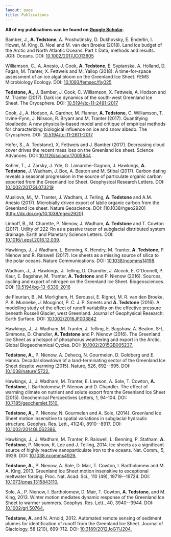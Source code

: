 ```yaml
---
layout: page
title: Publications
---
```


**All of my publications can be found on [Google Scholar](https://scholar.google.co.uk/citations?user=OgaNL1AAAAAJ&hl=en).**

Bamber, J., **A. Tedstone**, A. Proshutinsky, D. Dukhovsky, E. Enderlin, I. Howat, M. King, B. Noel and M. van den Broeke (2018). Land ice budget of the Arctic and North Atlantic Oceans. Part I: Data, methods and results. JGR: Oceans. DOI: [10.1002/2017JC013605](https://doi.org/10.1002/2017JC013605)

Williamson, C., A. Anesio, J. Cook, **A. Tedstone**, E. Sypianska, A. Holland, D. Fagan, M. Tranter, X. Fettweis and M. Yallop (2018). A time-for-space assessment of an ice algal bloom on the Greenland Ice Sheet. FEMS Microbiology Ecology. DOI:  [10.1093/femsec/fiy025](https://doi.org/10.1093/femsec/fiy025)

**Tedstone, A.**, J. Bamber, J. Cook, C. Williamson, X. Fettweis, A. Hodson and M. Tranter (2017). Dark ice dynamics of the south-west Greenland Ice Sheet. The Cryosphere. DOI: [10.5194/tc-11-2491-2017](http://dx.doi.org/10.5194/tc-11-2491-2017)

Cook, J., A. Hodson, A. Gardner, M. Flanner, **A. Tedstone**, C. Williamson, T. Irvine-Fynn, J. Nilsson, R. Bryant and M. Tranter (2017). Quantifying bioalbedo: A new physically-based model and critique of empirical methods for characterizing biological influence on ice and snow albedo. The Cryosphere. DOI: [10.5194/tc-11-2611-2017](http://dx.doi.org/10.5194/tc-11-2611-2017)

Hofer, S., A. Tedstone}, X. Fettweis and J. Bamber (2017). Decreasing cloud cover drives the recent mass loss on the Greenland ice sheet. Science Advances. DOI: [10.1126/sciadv.17005844](http://dx.doi.org/10.1126/sciadv.170058)

Kohler, T., J. Zarsky, J. Yde, G. Lamarche-Gagnon, J. Hawkings, **A. Tedstone**, J. Wadham, J. Box, A. Beaton and M. Stibal (2017). Carbon dating reveals a seasonal progression in the source of particulate organic carbon exported from the Greenland Ice Sheet. Geophysical Research Letters. DOI: [10.1002/2017GL073219](http://dx.doi.org/10.1002/2017GL073219)

Musilova, M., M. Tranter, J. Wadham, J. Telling, **A. Tedstone** and A.M. Anesio (2017). Microbially driven export of labile organic carbon from the Greenland ice sheet. Nature Geoscience. DOI: [10.1038/ngeo2920](http://dx.doi.org/10.1038/ngeo2920].

Linhoff, B., M. Charette, P. Nienow, J. Wadham, **A. Tedstone** and T. Cowton (2017). Utility of 222-Rn as a passive tracer of subglacial distributed system drainage. Earth and Planetary Science Letters. DOI: [10.1016/j.epsl.2016.12.039](http://dx.doi.org/10.1016/j.epsl.2016.12.039).

Hawkings, J., J Wadham, L. Benning, K. Hendry, M. Tranter, **A. Tedstone**, P. Nienow and R. Raiswell (2017). Ice sheets as a missing source of silica to the polar oceans. Nature Communications. DOI: [10.1038/ncomms14198](http://dx.doi.org/10.1038/ncomms14198).

Wadham, J., J. Hawkings, J. Telling, D. Chandler, J. Alcock, E. O'Donnell, P. Kaur, E. Bagshaw, M. Tranter, **A. Tedstone** and P. Nienow (2016). Sources, cycling and export of nitrogen on the Greenland Ice Sheet. Biogeosciences. DOI: [10.5194/bg-13-6339-2016](http://dx.doi.org/10.5194/bg-13-6339-2016)
  
de Fleurian, B., M. Morlighem, H. Seroussi, E. Rignot, M. R. van den Broeke, P. K. Munneke, J. Mouginot, P. C. J. P. Smeets and **A. Tedstone** (2016). A modelling study of the effect of runoff variability on the effective pressure beneath Russell Glacier, west Greenland. Journal of Geophysical Research: Earth Surface. DOI: [10.1002/2016JF003842](http://dx.doi.org/10.1002/2016JF003842)

Hawkings, J., J. Wadham, M. Tranter, J. Telling, E. Bagshaw, A. Beaton, S-L. Simmons, D. Chandler, **A. Tedstone** and P. Nienow (2016). The Greenland Ice Sheet as a hotspot of phosphorus weathering and export in the Arctic. Global Biogeochemical Cycles. DOI: [10.1002/2015GB005237.](http://dx.doi.org/10.1002/2015GB005237)

<!--
Wadham, J. L., J. Hawkings, J. Telling, D. Chandler, J. Alcock, E. Lawson, P. Kaur, E. A. Bagshaw, M. Tranter, **A. Tedstone** and P. Nienow (2015). Sources, cycling and export of nitrogen on the Greenland Ice Sheet. Biogeosciences Discuss. DOI: [10.5194/bg-2015-484.](http://dx.doi.org/10.5194/bg-2015-484)
-->

**Tedstone, A.**, P. Nienow, A. Dehecq, N. Gourmelen, D. Goldberg and E. Hanna. Decadal slowdown of a land-terminating sector of the Greenland Ice Sheet despite warming (2015). Nature, 526, 692--695. DOI: [10.1038/nature15722.](http://dx.doi.org/10.1038/nature15722)

Hawkings, J., J. Wadham, M. Tranter, E. Lawson, A. Sole, T. Cowton, **A. Tedstone**, I. Bartholomew, P. Nienow and D. Chandler. The effect of warming climate on nutrient and solute export from the Greenland Ice Sheet (2015). Geochemical Perspectives Letters, 1, 94-104. DOI: [10.7185/geochemlet.1510.](http://dx.doi.org/10.7185/geochemlet.1510)

**Tedstone, A.**, P. Nienow, N. Gourmelen and A. Sole, (2014). Greenland Ice Sheet motion insensitive to spatial variations in subglacial hydraulic structure. Geophys. Res. Lett., 41(24), 8910--8917. DOI: [10.1002/2014GL062386.](http://dx.doi.org/10.1002/2014GL062386)

Hawkings, J., J. Wadham, M. Tranter, R. Raiswell, L. Benning, P. Statham, **A. Tedstone**, P. Nienow, K. Lee and J. Telling, 2014. Ice sheets as a significant source of highly reactive nanoparticulate iron to the oceans. Nat. Comm., 5, 3929. DOI: [10.1038.ncomms4929.](http://dx.doi.org/10.1038.ncomms4929)

**Tedstone, A.**, P. Nienow, A. Sole, D. Mair, T. Cowton, I. Bartholomew and M. A. King, 2013.  Greenland Ice Sheet motion insensitive to exceptional meltwater forcing. Proc. Nat. Acad. Sci., 110 (49), 19719--19724. DOI: [10.1073/pnas.1315843110.](http://dx.doi.org/10.1073/pnas.1315843110)

Sole, A., P. Nienow, I. Bartholomew, D. Mair, T. Cowton, **A. Tedstone**, and M. King, 2013. Winter motion mediates dynamic response of the Greenland Ice Sheet to warmer summers. Geophys. Res. Lett., 40, 3940--3944. DOI: [10.1002/grl.50764.](http://dx.doi.org/10.1002/grl.50764)

**Tedstone, A.** and N. Arnold, 2012. Automated remote sensing of sediment plumes for identification of runoff from the Greenland Ice Sheet. Journal of Glaciology, 58 (210), 699-712. DOI: [10.3189/2012JoG11J204.](http://dx.doi.org/10.3189/2012JoG11J204)